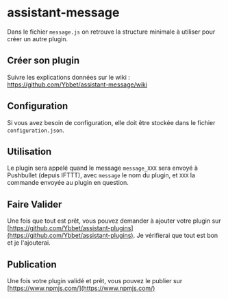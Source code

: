 # assistant-message

Dans le fichier `message.js` on retrouve la structure minimale à utiliser pour créer un autre plugin.

## Créer son plugin

Suivre les explications données sur le wiki : https://github.com/Ybbet/assistant-message/wiki

## Configuration

Si vous avez besoin de configuration, elle doit être stockée dans le fichier `configuration.json`.

## Utilisation

Le plugin sera appelé quand le message `message_XXX` sera envoyé à Pushbullet (depuis IFTTT), avec `message` le nom du plugin, et `XXX` la commande envoyée au plugin en question.

## Faire Valider

Une fois que tout est prêt, vous pouvez demander à ajouter votre plugin sur [https://github.com/Ybbet/assistant-plugins](https://github.com/Ybbet/assistant-plugins). Je vérifierai que tout est bon et je l'ajouterai.

## Publication

Une fois votre plugin validé et prêt, vous pouvez le publier sur [https://www.npmjs.com/](https://www.npmjs.com/)
